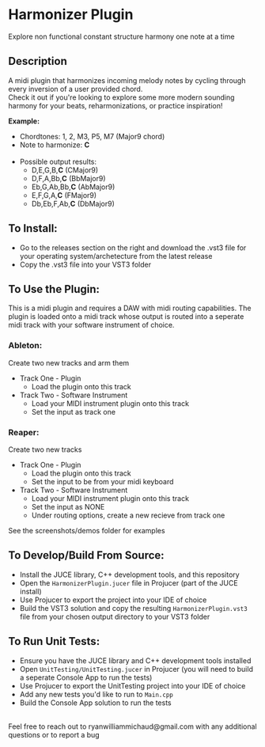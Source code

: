 # Harmonizer Plugin

Explore non functional constant structure harmony one note at a time

## Description

A midi plugin that harmonizes incoming melody notes by cycling through every inversion of a user provided chord. <br>
Check it out if you're looking to explore some more modern sounding harmony for your beats, reharmonizations, or practice inspiration!

**Example:** <br>
  - Chordtones: 1, 2, M3, P5, M7  (Major9 chord)
  - Note to harmonize: **C**
  <br> <br>
  - Possible output results:
    - D,E,G,B,**C**    (CMajor9)
    - D,F,A,Bb,**C**    (BbMajor9)
    - Eb,G,Ab,Bb,**C**  (AbMajor9)
    - E,F,G,A,**C**    (FMajor9)
    - Db,Eb,F,Ab,**C**  (DbMajor9)

## To Install:
 - Go to the releases section on the right and download the .vst3 file for your operating system/archetecture from the latest release
 - Copy the .vst3 file into your VST3 folder
  
## To Use the Plugin:
This is a midi plugin and requires a DAW with midi routing capabilities. The plugin is loaded onto a midi track whose output is routed into a seperate midi track with your software instrument of choice.

### Ableton:
Create two new tracks and arm them <br>
- Track One - Plugin
  - Load the plugin onto this track
- Track Two - Software Instrument
  - Load your MIDI instrument plugin onto this track
  - Set the input as track one
### Reaper:
Create two new tracks <br>
- Track One - Plugin
  - Load the plugin onto this track
  - Set the input to be from your midi keyboard <br>
- Track Two - Software Instrument
  - Load your MIDI instrument plugin onto this track
  - Set the input as NONE 
  - Under routing options, create a new recieve from track one

See the screenshots/demos folder for examples

## To Develop/Build From Source:
- Install the JUCE library, C++ development tools, and this repository
- Open the `HarmonizerPlugin.jucer` file in Projucer (part of the JUCE install) 
- Use Projucer to export the project into your IDE of choice
- Build the VST3 solution and copy the resulting `HarmonizerPlugin.vst3` file from your chosen output directory to your VST3 folder

## To Run Unit Tests:
- Ensure you have the JUCE library and C++ development tools installed
- Open `UnitTesting/UnitTesting.jucer` in Projucer (you will need to build a seperate Console App to run the tests)
- Use Projucer to export the UnitTesting project into your IDE of choice
- Add any new tests you'd like to run to `Main.cpp`
- Build the Console App solution to run the tests
<br>
Feel free to reach out to ryanwilliammichaud@gmail.com with any additional questions or to report a bug

